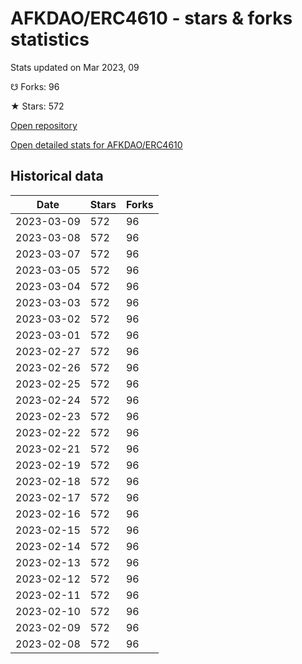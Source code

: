 # AFKDAO/ERC4610 - stars & forks statistics

Stats updated on Mar 2023, 09

☋ Forks: 96

★ Stars: 572

[Open repository](https://github.com/AFKDAO/ERC4610)

[Open detailed stats for AFKDAO/ERC4610](https://reviewgithub.com/rep/AFKDAO/ERC4610)

## Historical data
| Date | Stars | Forks |
|------|-------|-------|
| 2023-03-09 | 572 | 96 | 
| 2023-03-08 | 572 | 96 | 
| 2023-03-07 | 572 | 96 | 
| 2023-03-05 | 572 | 96 | 
| 2023-03-04 | 572 | 96 | 
| 2023-03-03 | 572 | 96 | 
| 2023-03-02 | 572 | 96 | 
| 2023-03-01 | 572 | 96 | 
| 2023-02-27 | 572 | 96 | 
| 2023-02-26 | 572 | 96 | 
| 2023-02-25 | 572 | 96 | 
| 2023-02-24 | 572 | 96 | 
| 2023-02-23 | 572 | 96 | 
| 2023-02-22 | 572 | 96 | 
| 2023-02-21 | 572 | 96 | 
| 2023-02-19 | 572 | 96 | 
| 2023-02-18 | 572 | 96 | 
| 2023-02-17 | 572 | 96 | 
| 2023-02-16 | 572 | 96 | 
| 2023-02-15 | 572 | 96 | 
| 2023-02-14 | 572 | 96 | 
| 2023-02-13 | 572 | 96 | 
| 2023-02-12 | 572 | 96 | 
| 2023-02-11 | 572 | 96 | 
| 2023-02-10 | 572 | 96 | 
| 2023-02-09 | 572 | 96 | 
| 2023-02-08 | 572 | 96 | 

